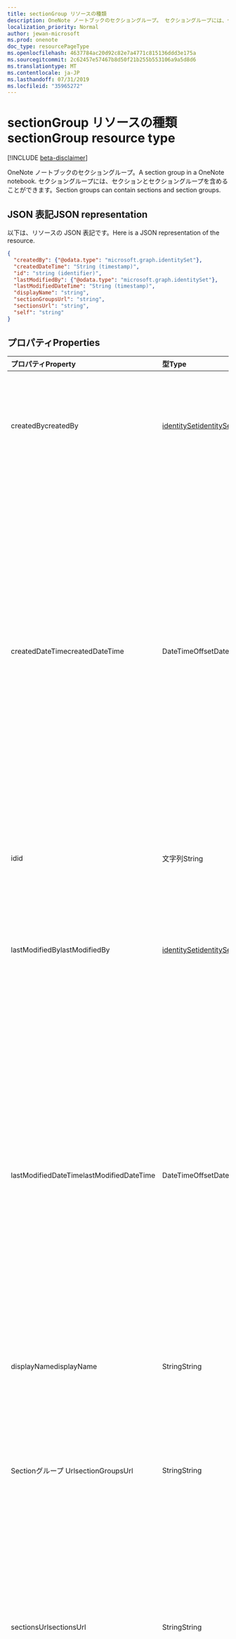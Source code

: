 ```yaml
---
title: sectionGroup リソースの種類
description: OneNote ノートブックのセクショングループ。 セクショングループには、セクションとセクショングループを含めることができます。
localization_priority: Normal
author: jewan-microsoft
ms.prod: onenote
doc_type: resourcePageType
ms.openlocfilehash: 4637784ac20d92c82e7a4771c815136ddd3e175a
ms.sourcegitcommit: 2c62457e57467b8d50f21b255b553106a9a5d8d6
ms.translationtype: MT
ms.contentlocale: ja-JP
ms.lasthandoff: 07/31/2019
ms.locfileid: "35965272"
---
```

# <a name="sectiongroup-resource-type"></a><span data-ttu-id="3ecb2-104">sectionGroup リソースの種類</span><span class="sxs-lookup"><span data-stu-id="3ecb2-104">sectionGroup resource type</span></span>

[!INCLUDE [beta-disclaimer](../../includes/beta-disclaimer.md)]

<span data-ttu-id="3ecb2-105">OneNote ノートブックのセクショングループ。</span><span class="sxs-lookup"><span data-stu-id="3ecb2-105">A section group in a OneNote notebook.</span></span> <span data-ttu-id="3ecb2-106">セクショングループには、セクションとセクショングループを含めることができます。</span><span class="sxs-lookup"><span data-stu-id="3ecb2-106">Section groups can contain sections and section groups.</span></span>

## <a name="json-representation"></a><span data-ttu-id="3ecb2-107">JSON 表記</span><span class="sxs-lookup"><span data-stu-id="3ecb2-107">JSON representation</span></span>

<span data-ttu-id="3ecb2-108">以下は、リソースの JSON 表記です。</span><span class="sxs-lookup"><span data-stu-id="3ecb2-108">Here is a JSON representation of the resource.</span></span>

<!-- {
  "blockType": "resource",
  "optionalProperties": [
    "parentNotebook",
    "parentSectionGroup",
    "sectionGroups",
    "sections"
  ],
  "keyProperty": "id",
  "@odata.type": "microsoft.graph.sectionGroup"
}-->

```json
{
  "createdBy": {"@odata.type": "microsoft.graph.identitySet"},
  "createdDateTime": "String (timestamp)",
  "id": "string (identifier)",
  "lastModifiedBy": {"@odata.type": "microsoft.graph.identitySet"},
  "lastModifiedDateTime": "String (timestamp)",
  "displayName": "string",
  "sectionGroupsUrl": "string",
  "sectionsUrl": "string",
  "self": "string"
}

```
## <a name="properties"></a><span data-ttu-id="3ecb2-109">プロパティ</span><span class="sxs-lookup"><span data-stu-id="3ecb2-109">Properties</span></span>
| <span data-ttu-id="3ecb2-110">プロパティ</span><span class="sxs-lookup"><span data-stu-id="3ecb2-110">Property</span></span>     | <span data-ttu-id="3ecb2-111">型</span><span class="sxs-lookup"><span data-stu-id="3ecb2-111">Type</span></span>   |<span data-ttu-id="3ecb2-112">説明</span><span class="sxs-lookup"><span data-stu-id="3ecb2-112">Description</span></span>|
|:---------------|:--------|:----------|
|<span data-ttu-id="3ecb2-113">createdBy</span><span class="sxs-lookup"><span data-stu-id="3ecb2-113">createdBy</span></span>|[<span data-ttu-id="3ecb2-114">identitySet</span><span class="sxs-lookup"><span data-stu-id="3ecb2-114">identitySet</span></span>](identityset.md)|<span data-ttu-id="3ecb2-p103">そのアイテムを作成したユーザーの ID、デバイス、アプリケーション。読み取り専用です。</span><span class="sxs-lookup"><span data-stu-id="3ecb2-p103">Identity of the user, device, and application which created the item. Read-only.</span></span>|
|<span data-ttu-id="3ecb2-117">createdDateTime</span><span class="sxs-lookup"><span data-stu-id="3ecb2-117">createdDateTime</span></span>|<span data-ttu-id="3ecb2-118">DateTimeOffset</span><span class="sxs-lookup"><span data-stu-id="3ecb2-118">DateTimeOffset</span></span>|<span data-ttu-id="3ecb2-119">セクション グループが作成された日時。</span><span class="sxs-lookup"><span data-stu-id="3ecb2-119">The date and time when the section group was created.</span></span> <span data-ttu-id="3ecb2-120">Timestamp は、ISO 8601 形式を使用した日付と時刻の情報を表し、必ず UTC 時間です。</span><span class="sxs-lookup"><span data-stu-id="3ecb2-120">The timestamp represents date and time information using ISO 8601 format and is always in UTC time.</span></span> <span data-ttu-id="3ecb2-121">たとえば、2014 年 1 月 1 日午前 0 時 (UTC) は、次のようになります。`'2014-01-01T00:00:00Z'`</span><span class="sxs-lookup"><span data-stu-id="3ecb2-121">For example, midnight UTC on Jan 1, 2014 would look like this: `'2014-01-01T00:00:00Z'`.</span></span> <span data-ttu-id="3ecb2-122">読み取り専用です。</span><span class="sxs-lookup"><span data-stu-id="3ecb2-122">Read-only.</span></span>|
|<span data-ttu-id="3ecb2-123">id</span><span class="sxs-lookup"><span data-stu-id="3ecb2-123">id</span></span>|<span data-ttu-id="3ecb2-124">文字列</span><span class="sxs-lookup"><span data-stu-id="3ecb2-124">String</span></span>|<span data-ttu-id="3ecb2-125">セクション グループの一意識別子。</span><span class="sxs-lookup"><span data-stu-id="3ecb2-125">The unique identifier of the section group.</span></span> <span data-ttu-id="3ecb2-126">読み取り専用。</span><span class="sxs-lookup"><span data-stu-id="3ecb2-126">Read-only.</span></span>|
|<span data-ttu-id="3ecb2-127">lastModifiedBy</span><span class="sxs-lookup"><span data-stu-id="3ecb2-127">lastModifiedBy</span></span>|[<span data-ttu-id="3ecb2-128">identitySet</span><span class="sxs-lookup"><span data-stu-id="3ecb2-128">identitySet</span></span>](identityset.md)|<span data-ttu-id="3ecb2-p106">そのアイテムを作成したユーザーの ID、デバイス、アプリケーション。読み取り専用です。</span><span class="sxs-lookup"><span data-stu-id="3ecb2-p106">Identity of the user, device, and application which created the item. Read-only.</span></span>|
|<span data-ttu-id="3ecb2-131">lastModifiedDateTime</span><span class="sxs-lookup"><span data-stu-id="3ecb2-131">lastModifiedDateTime</span></span>|<span data-ttu-id="3ecb2-132">DateTimeOffset</span><span class="sxs-lookup"><span data-stu-id="3ecb2-132">DateTimeOffset</span></span>|<span data-ttu-id="3ecb2-133">セクション グループが最後に変更された日時。</span><span class="sxs-lookup"><span data-stu-id="3ecb2-133">The date and time when the section group was last modified.</span></span> <span data-ttu-id="3ecb2-134">Timestamp は、ISO 8601 形式を使用した日付と時刻の情報を表し、必ず UTC 時間です。</span><span class="sxs-lookup"><span data-stu-id="3ecb2-134">The timestamp represents date and time information using ISO 8601 format and is always in UTC time.</span></span> <span data-ttu-id="3ecb2-135">たとえば、2014 年 1 月 1 日午前 0 時 (UTC) は、次のようになります。`'2014-01-01T00:00:00Z'`</span><span class="sxs-lookup"><span data-stu-id="3ecb2-135">For example, midnight UTC on Jan 1, 2014 would look like this: `'2014-01-01T00:00:00Z'`.</span></span> <span data-ttu-id="3ecb2-136">読み取り専用です。</span><span class="sxs-lookup"><span data-stu-id="3ecb2-136">Read-only.</span></span>|
|<span data-ttu-id="3ecb2-137">displayName</span><span class="sxs-lookup"><span data-stu-id="3ecb2-137">displayName</span></span>|<span data-ttu-id="3ecb2-138">String</span><span class="sxs-lookup"><span data-stu-id="3ecb2-138">String</span></span>|<span data-ttu-id="3ecb2-139">セクション グループの名前。</span><span class="sxs-lookup"><span data-stu-id="3ecb2-139">The name of the section group.</span></span>|
|<span data-ttu-id="3ecb2-140">Sectionグループ Url</span><span class="sxs-lookup"><span data-stu-id="3ecb2-140">sectionGroupsUrl</span></span>|<span data-ttu-id="3ecb2-141">String</span><span class="sxs-lookup"><span data-stu-id="3ecb2-141">String</span></span>|<span data-ttu-id="3ecb2-142">`sectionGroups`ナビゲーションプロパティの URL。セクショングループ内のすべてのセクショングループを返します。</span><span class="sxs-lookup"><span data-stu-id="3ecb2-142">The URL for the `sectionGroups` navigation property, which returns all the section groups in the section group.</span></span> <span data-ttu-id="3ecb2-143">読み取り専用です。</span><span class="sxs-lookup"><span data-stu-id="3ecb2-143">Read-only.</span></span>|
|<span data-ttu-id="3ecb2-144">sectionsUrl</span><span class="sxs-lookup"><span data-stu-id="3ecb2-144">sectionsUrl</span></span>|<span data-ttu-id="3ecb2-145">String</span><span class="sxs-lookup"><span data-stu-id="3ecb2-145">String</span></span>|<span data-ttu-id="3ecb2-146">`sections`ナビゲーションプロパティの URL。セクショングループ内のすべてのセクションを返します。</span><span class="sxs-lookup"><span data-stu-id="3ecb2-146">The URL for the `sections` navigation property, which returns all the sections in the section group.</span></span> <span data-ttu-id="3ecb2-147">読み取り専用です。</span><span class="sxs-lookup"><span data-stu-id="3ecb2-147">Read-only.</span></span>|
|<span data-ttu-id="3ecb2-148">self</span><span class="sxs-lookup"><span data-stu-id="3ecb2-148">self</span></span>|<span data-ttu-id="3ecb2-149">String</span><span class="sxs-lookup"><span data-stu-id="3ecb2-149">String</span></span>|<span data-ttu-id="3ecb2-150">セクション グループに関する詳細を取得できるエンドポイント。</span><span class="sxs-lookup"><span data-stu-id="3ecb2-150">The endpoint where you can get details about the section group.</span></span> <span data-ttu-id="3ecb2-151">読み取り専用。</span><span class="sxs-lookup"><span data-stu-id="3ecb2-151">Read-only.</span></span>|

## <a name="relationships"></a><span data-ttu-id="3ecb2-152">関係</span><span class="sxs-lookup"><span data-stu-id="3ecb2-152">Relationships</span></span>
| <span data-ttu-id="3ecb2-153">リレーションシップ</span><span class="sxs-lookup"><span data-stu-id="3ecb2-153">Relationship</span></span> | <span data-ttu-id="3ecb2-154">型</span><span class="sxs-lookup"><span data-stu-id="3ecb2-154">Type</span></span>   |<span data-ttu-id="3ecb2-155">説明</span><span class="sxs-lookup"><span data-stu-id="3ecb2-155">Description</span></span>|
|:---------------|:--------|:----------|
|<span data-ttu-id="3ecb2-156">parentNotebook</span><span class="sxs-lookup"><span data-stu-id="3ecb2-156">parentNotebook</span></span>|[<span data-ttu-id="3ecb2-157">ノートブック</span><span class="sxs-lookup"><span data-stu-id="3ecb2-157">notebook</span></span>](notebook.md)|<span data-ttu-id="3ecb2-158">セクショングループを含むノートブック。</span><span class="sxs-lookup"><span data-stu-id="3ecb2-158">The notebook that contains the section group.</span></span> <span data-ttu-id="3ecb2-159">読み取り専用です。</span><span class="sxs-lookup"><span data-stu-id="3ecb2-159">Read-only.</span></span>|
|<span data-ttu-id="3ecb2-160">parentSectionGroup</span><span class="sxs-lookup"><span data-stu-id="3ecb2-160">parentSectionGroup</span></span>|[<span data-ttu-id="3ecb2-161">sectionGroup</span><span class="sxs-lookup"><span data-stu-id="3ecb2-161">sectionGroup</span></span>](sectiongroup.md)|<span data-ttu-id="3ecb2-162">セクショングループを含むセクショングループ。</span><span class="sxs-lookup"><span data-stu-id="3ecb2-162">The section group that contains the section group.</span></span> <span data-ttu-id="3ecb2-163">読み取り専用です。</span><span class="sxs-lookup"><span data-stu-id="3ecb2-163">Read-only.</span></span>|
|<span data-ttu-id="3ecb2-164">sectionGroups</span><span class="sxs-lookup"><span data-stu-id="3ecb2-164">sectionGroups</span></span>|<span data-ttu-id="3ecb2-165">[sectionGroup](sectiongroup.md)コレクション</span><span class="sxs-lookup"><span data-stu-id="3ecb2-165">[sectionGroup](sectiongroup.md) collection</span></span>|<span data-ttu-id="3ecb2-166">セクション内のセクショングループ。</span><span class="sxs-lookup"><span data-stu-id="3ecb2-166">The section groups in the section.</span></span> <span data-ttu-id="3ecb2-167">読み取り専用です。</span><span class="sxs-lookup"><span data-stu-id="3ecb2-167">Read-only.</span></span> <span data-ttu-id="3ecb2-168">Null 許容型。</span><span class="sxs-lookup"><span data-stu-id="3ecb2-168">Nullable.</span></span>|
|<span data-ttu-id="3ecb2-169">セクション</span><span class="sxs-lookup"><span data-stu-id="3ecb2-169">sections</span></span>|<span data-ttu-id="3ecb2-170">[onenoteSection](onenotesection.md)コレクション</span><span class="sxs-lookup"><span data-stu-id="3ecb2-170">[onenoteSection](onenotesection.md) collection</span></span>|<span data-ttu-id="3ecb2-171">セクショングループ内のセクション。</span><span class="sxs-lookup"><span data-stu-id="3ecb2-171">The sections in the section group.</span></span> <span data-ttu-id="3ecb2-172">読み取り専用です。</span><span class="sxs-lookup"><span data-stu-id="3ecb2-172">Read-only.</span></span> <span data-ttu-id="3ecb2-173">Null 許容型。</span><span class="sxs-lookup"><span data-stu-id="3ecb2-173">Nullable.</span></span>|

## <a name="methods"></a><span data-ttu-id="3ecb2-174">メソッド</span><span class="sxs-lookup"><span data-stu-id="3ecb2-174">Methods</span></span>

| <span data-ttu-id="3ecb2-175">メソッド</span><span class="sxs-lookup"><span data-stu-id="3ecb2-175">Method</span></span>           | <span data-ttu-id="3ecb2-176">戻り値の型</span><span class="sxs-lookup"><span data-stu-id="3ecb2-176">Return Type</span></span>    |<span data-ttu-id="3ecb2-177">説明</span><span class="sxs-lookup"><span data-stu-id="3ecb2-177">Description</span></span>|
|:---------------|:--------|:----------|
|[<span data-ttu-id="3ecb2-178">セクション グループを取得する</span><span class="sxs-lookup"><span data-stu-id="3ecb2-178">Get section group</span></span>](../api/sectiongroup-get.md) | [<span data-ttu-id="3ecb2-179">sectionGroup</span><span class="sxs-lookup"><span data-stu-id="3ecb2-179">sectionGroup</span></span>](sectiongroup.md) |<span data-ttu-id="3ecb2-180">セクショングループのプロパティとリレーションシップを読み取ります。</span><span class="sxs-lookup"><span data-stu-id="3ecb2-180">Read the properties and relationships of the section group.</span></span>|
|[<span data-ttu-id="3ecb2-181">セクション グループを作成する</span><span class="sxs-lookup"><span data-stu-id="3ecb2-181">Create section group</span></span>](../api/sectiongroup-post-sectiongroups.md) |[<span data-ttu-id="3ecb2-182">sectionGroup</span><span class="sxs-lookup"><span data-stu-id="3ecb2-182">sectionGroup</span></span>](sectiongroup.md)| <span data-ttu-id="3ecb2-183">指定したセクショングループの sectionGroups コレクションに投稿して、セクショングループを作成します。</span><span class="sxs-lookup"><span data-stu-id="3ecb2-183">Create a section group by posting to the sectionGroups collection in the specified section group.</span></span>|
|[<span data-ttu-id="3ecb2-184">List section groups</span><span class="sxs-lookup"><span data-stu-id="3ecb2-184">List section groups</span></span>](../api/sectiongroup-list-sectiongroups.md) |<span data-ttu-id="3ecb2-185">[sectionGroup](sectiongroup.md)コレクション</span><span class="sxs-lookup"><span data-stu-id="3ecb2-185">[sectionGroup](sectiongroup.md) collection</span></span>| <span data-ttu-id="3ecb2-186">指定したセクショングループ内のセクショングループのコレクションを取得します。</span><span class="sxs-lookup"><span data-stu-id="3ecb2-186">Get collection of section groups in the specified section group.</span></span>|
|[<span data-ttu-id="3ecb2-187">セクションを作成する</span><span class="sxs-lookup"><span data-stu-id="3ecb2-187">Create section</span></span>](../api/sectiongroup-post-sections.md) |[<span data-ttu-id="3ecb2-188">onenoteSection</span><span class="sxs-lookup"><span data-stu-id="3ecb2-188">onenoteSection</span></span>](onenotesection.md)| <span data-ttu-id="3ecb2-189">指定したセクショングループ内の sections コレクションに投稿してセクションを作成します。</span><span class="sxs-lookup"><span data-stu-id="3ecb2-189">Create a section by posting to the sections collection in the specified section group.</span></span>|
|[<span data-ttu-id="3ecb2-190">List sections</span><span class="sxs-lookup"><span data-stu-id="3ecb2-190">List sections</span></span>](../api/sectiongroup-list-sections.md) |<span data-ttu-id="3ecb2-191">[onenoteSection](onenotesection.md)コレクション</span><span class="sxs-lookup"><span data-stu-id="3ecb2-191">[onenoteSection](onenotesection.md) collection</span></span>| <span data-ttu-id="3ecb2-192">指定したセクショングループ内のセクションのコレクションを取得します。</span><span class="sxs-lookup"><span data-stu-id="3ecb2-192">Get a collection of sections in the specified section group.</span></span>|

<!-- uuid: 8fcb5dbc-d5aa-4681-8e31-b001d5168d79
2015-10-25 14:57:30 UTC -->
<!--
{
  "type": "#page.annotation",
  "description": "sectionGroup resource",
  "keywords": "",
  "section": "documentation",
  "tocPath": "",
  "suppressions": []
}
-->
